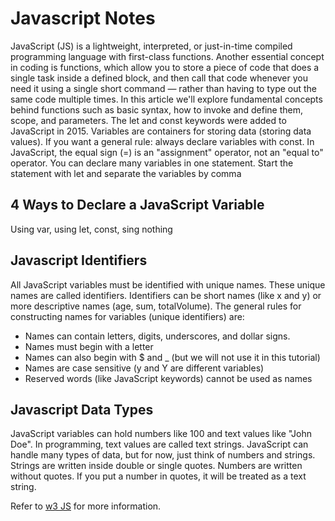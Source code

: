 # Javascript Notes

JavaScript (JS) is a lightweight, interpreted, or just-in-time compiled programming language with first-class functions.
Another essential concept in coding is functions, which allow you to store a piece of code that does a single task inside a defined block, and then call that code whenever you need it using a single short command — rather than having to type out the same code multiple times. In this article we'll explore fundamental concepts behind functions such as basic syntax, how to invoke and define them, scope, and parameters.
The let and const keywords were added to JavaScript in 2015. Variables are containers for storing data (storing data values).
If you want a general rule: always declare variables with const.
In JavaScript, the equal sign (=) is an "assignment" operator, not an "equal to" operator.
You can declare many variables in one statement. Start the statement with let and separate the variables by comma

## 4 Ways to Declare a JavaScript Variable

Using var, using let, const, sing nothing

## Javascript Identifiers

All JavaScript variables must be identified with unique names.
These unique names are called identifiers.
Identifiers can be short names (like x and y) or more descriptive names (age, sum, totalVolume).
The general rules for constructing names for variables (unique identifiers) are:

- Names can contain letters, digits, underscores, and dollar signs.
- Names must begin with a letter
- Names can also begin with $ and _ (but we will not use it in this tutorial)
- Names are case sensitive (y and Y are different variables)
- Reserved words (like JavaScript keywords) cannot be used as names

## Javascript Data Types

JavaScript variables can hold numbers like 100 and text values like "John Doe".
In programming, text values are called text strings.
JavaScript can handle many types of data, but for now, just think of numbers and strings.
Strings are written inside double or single quotes. Numbers are written without quotes.
If you put a number in quotes, it will be treated as a text string.

Refer to [w3 JS](https://www.w3schools.com/js/js_variables.asp) for more information.
